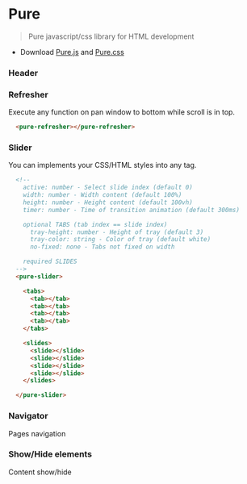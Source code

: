# Pure
> Pure javascript/css library for HTML development

 - Download [Pure.js]() and [Pure.css]()

### Header

### Refresher
Execute any function on pan window to bottom while scroll is in top.

```HTML
  <pure-refresher></pure-refresher>
```

### Slider
You can implements your CSS/HTML styles into any tag.

```HTML
  <!-- 
    active: number - Select slide index (default 0)
    width: number - Width content (default 100%)
    height: number - Height content (default 100vh)
    timer: number - Time of transition animation (default 300ms)

    optional TABS (tab index == slide index)
      tray-height: number - Height of tray (default 3)
      tray-color: string - Color of tray (default white)
      no-fixed: none - Tabs not fixed on width

    required SLIDES
  -->
  <pure-slider>

    <tabs>
      <tab></tab>
      <tab></tab>
      <tab></tab>
      <tab></tab>
    </tabs>

    <slides>
      <slide></slide>
      <slide></slide>
      <slide></slide>
      <slide></slide>
    </slides>

  </pure-slider>
```

### Navigator
Pages navigation

### Show/Hide elements
Content show/hide
